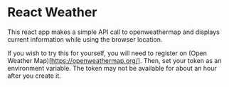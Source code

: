 # React Weather
This react app makes a simple API call to openweathermap and displays current information while using the browser location.

If you wish to try this for yourself, you will need to register on (Open Weather Map)[https://openweathermap.org/]. Then, set your token as an environment variable. The token may not be available for about an hour after you create it.